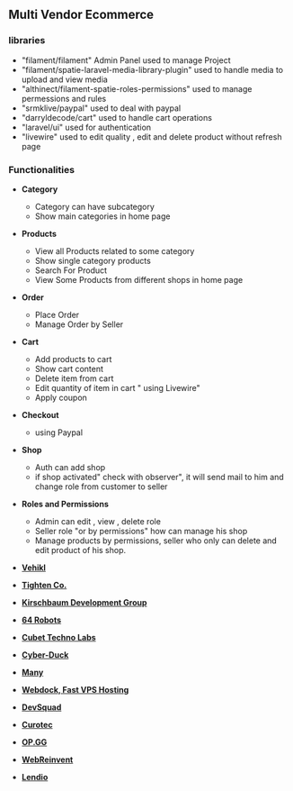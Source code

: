 
## Multi Vendor Ecommerce

### libraries
- "filament/filament" Admin Panel used to manage Project
- "filament/spatie-laravel-media-library-plugin" used to handle media to upload and view media
- "althinect/filament-spatie-roles-permissions" used to manage permessions and rules
- "srmklive/paypal" used to deal with paypal
- "darryldecode/cart" used to handle cart operations
- "laravel/ui" used for authentication
- "livewire" used to edit quality , edit and delete product without refresh page

### Functionalities

- **Category**
  - Category can have subcategory
  - Show main categories in home page
- **Products**
  - View all Products related to some category
  - Show single category products
  - Search For Product
  - View Some Products from different shops in home page
- **Order**
  - Place Order
  - Manage Order by Seller
- **Cart**
  - Add products to cart
  - Show cart content
  - Delete item from cart
  - Edit quantity of item in cart " using Livewire"
  - Apply coupon
- **Checkout**
  - using Paypal
- **Shop**
  - Auth can add shop
  - if shop activated" check with observer", it will send mail to him and change role from customer to seller
- **Roles and Permissions**
  - Admin can edit , view , delete role
  - Seller role "or by permissions" how can manage his shop
  - Manage products by permissions, seller who only can delete and edit product of his shop.









- **[Vehikl](https://vehikl.com/)**
- **[Tighten Co.](https://tighten.co)**
- **[Kirschbaum Development Group](https://kirschbaumdevelopment.com)**
- **[64 Robots](https://64robots.com)**
- **[Cubet Techno Labs](https://cubettech.com)**
- **[Cyber-Duck](https://cyber-duck.co.uk)**
- **[Many](https://www.many.co.uk)**
- **[Webdock, Fast VPS Hosting](https://www.webdock.io/en)**
- **[DevSquad](https://devsquad.com)**
- **[Curotec](https://www.curotec.com/services/technologies/laravel/)**
- **[OP.GG](https://op.gg)**
- **[WebReinvent](https://webreinvent.com/?utm_source=laravel&utm_medium=github&utm_campaign=patreon-sponsors)**
- **[Lendio](https://lendio.com)**

